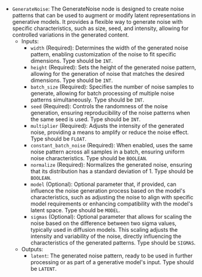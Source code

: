 - `GenerateNoise`: The GenerateNoise node is designed to create noise patterns that can be used to augment or modify latent representations in generative models. It provides a flexible way to generate noise with specific characteristics, such as size, seed, and intensity, allowing for controlled variations in the generated content.
    - Inputs:
        - `width` (Required): Determines the width of the generated noise pattern, enabling customization of the noise to fit specific dimensions. Type should be `INT`.
        - `height` (Required): Sets the height of the generated noise pattern, allowing for the generation of noise that matches the desired dimensions. Type should be `INT`.
        - `batch_size` (Required): Specifies the number of noise samples to generate, allowing for batch processing of multiple noise patterns simultaneously. Type should be `INT`.
        - `seed` (Required): Controls the randomness of the noise generation, ensuring reproducibility of the noise patterns when the same seed is used. Type should be `INT`.
        - `multiplier` (Required): Adjusts the intensity of the generated noise, providing a means to amplify or reduce the noise effect. Type should be `FLOAT`.
        - `constant_batch_noise` (Required): When enabled, uses the same noise pattern across all samples in a batch, ensuring uniform noise characteristics. Type should be `BOOLEAN`.
        - `normalize` (Required): Normalizes the generated noise, ensuring that its distribution has a standard deviation of 1. Type should be `BOOLEAN`.
        - `model` (Optional): Optional parameter that, if provided, can influence the noise generation process based on the model's characteristics, such as adjusting the noise to align with specific model requirements or enhancing compatibility with the model's latent space. Type should be `MODEL`.
        - `sigmas` (Optional): Optional parameter that allows for scaling the noise based on the difference between two sigma values, typically used in diffusion models. This scaling adjusts the intensity and variability of the noise, directly influencing the characteristics of the generated patterns. Type should be `SIGMAS`.
    - Outputs:
        - `latent`: The generated noise pattern, ready to be used in further processing or as part of a generative model's input. Type should be `LATENT`.
